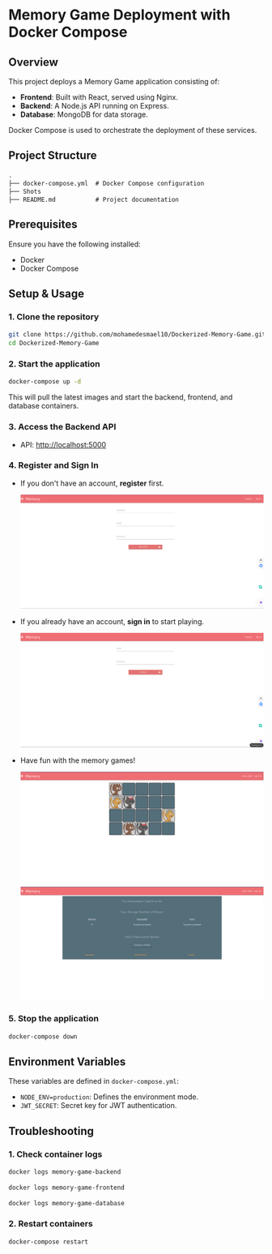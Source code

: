 # Memory Game Deployment with Docker Compose

## Overview

This project deploys a Memory Game application consisting of:

- **Frontend**: Built with React, served using Nginx.
- **Backend**: A Node.js API running on Express.
- **Database**: MongoDB for data storage.

Docker Compose is used to orchestrate the deployment of these services.

## Project Structure

```
.
├── docker-compose.yml  # Docker Compose configuration
├── Shots
├── README.md           # Project documentation
```

## Prerequisites

Ensure you have the following installed:

- Docker
- Docker Compose

## Setup & Usage

### 1. Clone the repository

```sh
git clone https://github.com/mohamedesmael10/Dockerized-Memory-Game.git
cd Dockerized-Memory-Game
```

### 2. Start the application

```sh
docker-compose up -d
```

This will pull the latest images and start the backend, frontend, and database containers.

### 3. Access the Backend API

- API: [http://localhost:5000](http://localhost:5000)


### 4. Register and Sign In

- If you don't have an account, **register** first.
  
  ![Register](./Shots/1.png)
  
- If you already have an account, **sign in** to start playing.
  
  ![Sign In](./Shots/2.png)
  
- Have fun with the memory games!
  
  ![Game](./Shots/3.png)
  ![Game](./Shots/4.png)


### 5. Stop the application

```sh
docker-compose down
```

## Environment Variables

These variables are defined in `docker-compose.yml`:

- `NODE_ENV=production`: Defines the environment mode.
- `JWT_SECRET`: Secret key for JWT authentication.

## Troubleshooting

### 1. Check container logs

```sh
docker logs memory-game-backend
```

```sh
docker logs memory-game-frontend
```

```sh
docker logs memory-game-database
```

### 2. Restart containers

```sh
docker-compose restart
```

